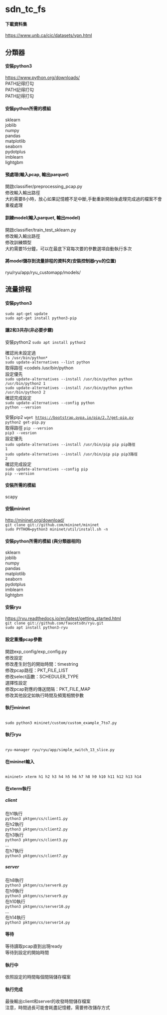 #  sdn_tc_fs

#### 下載資料集  
https://www.unb.ca/cic/datasets/vpn.html  
  
## 分類器
  
#### 安裝python3 

https://www.python.org/downloads/  
PATH記得打勾  
PATH記得打勾  
PATH記得打勾  

#### 安裝python所需的模組  
sklearn  
joblib   
numpy  
pandas  
matplotlib  
seaborn  
pydotplus  
imblearn  
lightgbm  

#### 預處理(輸入pcap, 輸出parquet)  
開啟classifier/preprocessing_pcap.py  
修改輸入輸出路徑  
大約需要8小時，放心如果記憶體不足中斷,手動重新開始後處理完成過的檔案不會重複處理  

#### 訓練model(輸入parquet, 輸出model)  
開啟classifier/train_test_sklearn.py  
修改輸入輸出路徑  
修改訓練類型  
大約需要15分鐘，可以在最底下寫每次要的參數選項自動執行多次  

#### 將model儲存到流量排程的資料夾(安裝控制器ryu的位置)
ryu/ryu/app/ryu_customapp/models/


## 流量排程

#### 安裝python3
<code>sudo apt-get update</code>  
<code>sudo apt-get install python3-pip</code>  
  
#### 讓2和3共存(非必要步驟)
安裝python2
<code>sudo apt install python2</code>  
  
確認尚未設定過  
<code>ls /usr/bin/python*</code>  
<code>sudo update-alternatives --list python</code>  
取得路徑
<codels /usr/bin/python</code>  
設定優先  
<code>sudo update-alternatives --install /usr/bin/python python /usr/bin/python2 1</code>  
<code>sudo update-alternatives --install /usr/bin/python python /usr/bin/python3 2</code>  
確認完成設定  
<code>sudo update-alternatives --config python</code>  
<code>python --version</code>  

安裝pip2
<code>wget https://bootstrap.pypa.io/pip/2.7/get-pip.py</code>  
<code>python2 get-pip.py</code>  
取得路徑
<code>pip --version</code>  
<code>pip3 --vesrion</code>  
設定優先  
<code>sudo update-alternatives --install /usr/bin/pip pip pip路徑 1</code>  
<code>sudo update-alternatives --install /usr/bin/pip pip pip3路徑 2</code>  
確認完成設定  
<code>sudo update-alternatives --config pip</code>  
<code>pip --version</code>  
  
#### 安裝所需的模組  
scapy

#### 安裝mininet
http://mininet.org/download/  
<code>git clone git://github.com/mininet/mininet</code>  
<code>sudo PYTHON=python3 mininet/util/install.sh -n</code>  

#### 安裝python所需的模組 (與分類器相同) 
sklearn  
joblib  
numpy  
pandas  
matplotlib  
seaborn  
pydotplus  
imblearn  
lightgbm  

#### 安裝ryu  
https://ryu.readthedocs.io/en/latest/getting_started.html  
<code>git clone git://github.com/faucetsdn/ryu.git</code>  
<code>sudo apt install python3-ryu</code>  
 
#### 設定重播pcap參數  
開啟exp_config/exp_config.py  
修改設定  
修改產生封包的開始時間：timestring  
修改pcap路徑：PKT_FILE_LIST  
修改select函數：SCHEDULER_TYPE  
選擇性設定  
修改pcap對應的傳送間隔：PKT_FILE_MAP  
修改其他設定如執行時間及頻寬相關參數  
  
#### 執行mininet  
<code>
sudo python3 mininet/custom/custom_example_7to7.py  
</code>  

#### 執行ryu  
<code>
ryu-manager ryu/ryu/app/simple_switch_13_slice.py  
</code>  
  
#### 在mininet輸入  
<code>
mininet> xterm h1 h2 h3 h4 h5 h6 h7 h8 h9 h10 h11 h12 h13 h14  
</code>  
  
#### 在xterm執行 
##### client
在h1執行  
<code>python3 pktgen/cs/client1.py</code>  
在h2執行  
<code>python3 pktgen/cs/client2.py</code>  
在h3執行  
<code>python3 pktgen/cs/client3.py</code>  
...  
在h7執行  
<code>python3 pktgen/cs/client7.py</code>  
##### server
在h8執行  
<code>python3 pktgen/cs/server8.py</code>  
在h9執行  
<code>python3 pktgen/cs/server9.py</code>  
在h10執行  
<code>python3 pktgen/cs/server10.py</code>  
...  
在h14執行  
<code>python3 pktgen/cs/server14.py</code>  
  
#### 等待
等待讀取pcap直到出現ready  
等待到設定的開始時間  
  
#### 執行中  
依照設定的時間每個間隔儲存檔案  

#### 執行完成  
最後輸出client和server的收發時間儲存檔案  
注意，時間過長可能會耗盡記憶體，需要修改儲存方式  
